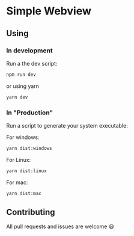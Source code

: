 # Simple Webview

## Using

### In development

Run a the dev script:

```bash
npm run dev
```

or using yarn

```bash
yarn dev
```

### In "Production"

Run a script to generate your system executable:

For windows:

```bash
yarn dist:windows
```

For Linux:

```bash
yarn dist:linux
```

For mac:

```bash
yarn dist:mac
```

## Contributing

All pull requests and issues are welcome 😃
